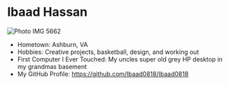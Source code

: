 # Ibaad Hassan

![Photo IMG 5662](https://github.com/user-attachments/assets/0a3ec1bf-d054-420f-aa57-9b52d7d7eff7)

- Hometown: Ashburn, VA
- Hobbies: Creative projects, basketball, design, and working out
- First Computer I Ever Touched: My uncles super old grey HP desktop in my grandmas basement
- My GitHub Profile: https://github.com/Ibaad0818/Ibaad0818
